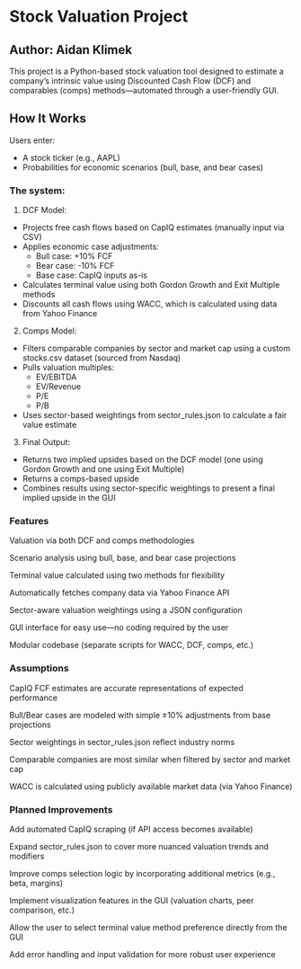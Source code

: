 # Stock Valuation Project
## Author: Aidan Klimek

This project is a Python-based stock valuation tool designed to estimate a company’s intrinsic value using Discounted Cash Flow (DCF) and comparables (comps) methods—automated through a user-friendly GUI.

## How It Works
Users enter:
- A stock ticker (e.g., AAPL)
- Probabilities for economic scenarios (bull, base, and bear cases)

### The system:
1. DCF Model:
- Projects free cash flows based on CapIQ estimates (manually input via CSV)
- Applies economic case adjustments:
    - Bull case: +10% FCF
    - Bear case: -10% FCF
    - Base case: CapIQ inputs as-is
- Calculates terminal value using both Gordon Growth and Exit Multiple methods
- Discounts all cash flows using WACC, which is calculated using data from Yahoo Finance

2. Comps Model:
- Filters comparable companies by sector and market cap using a custom stocks.csv dataset (sourced from Nasdaq)
- Pulls valuation multiples:
    - EV/EBITDA
    - EV/Revenue
    - P/E
    - P/B
- Uses sector-based weightings from sector_rules.json to calculate a fair value estimate

3. Final Output:
- Returns two implied upsides based on the DCF model (one using Gordon Growth and one using Exit Multiple)
- Returns a comps-based upside
- Combines results using sector-specific weightings to present a final implied upside in the GUI

### Features
Valuation via both DCF and comps methodologies

Scenario analysis using bull, base, and bear case projections

Terminal value calculated using two methods for flexibility

Automatically fetches company data via Yahoo Finance API

Sector-aware valuation weightings using a JSON configuration

GUI interface for easy use—no coding required by the user

Modular codebase (separate scripts for WACC, DCF, comps, etc.)

### Assumptions
CapIQ FCF estimates are accurate representations of expected performance

Bull/Bear cases are modeled with simple ±10% adjustments from base projections

Sector weightings in sector_rules.json reflect industry norms

Comparable companies are most similar when filtered by sector and market cap

WACC is calculated using publicly available market data (via Yahoo Finance)

### Planned Improvements
Add automated CapIQ scraping (if API access becomes available)

Expand sector_rules.json to cover more nuanced valuation trends and modifiers

Improve comps selection logic by incorporating additional metrics (e.g., beta, margins)

Implement visualization features in the GUI (valuation charts, peer comparison, etc.)

Allow the user to select terminal value method preference directly from the GUI

Add error handling and input validation for more robust user experience

